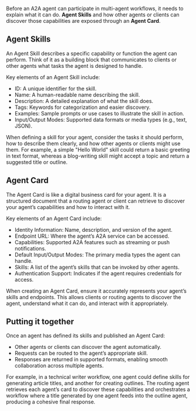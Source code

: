Before an A2A agent can participate in multi-agent workflows, it needs to explain what it can do. **Agent Skills** and how other agents or clients can discover those capabilities are exposed through an **Agent Card**.

## Agent Skills

An Agent Skill describes a specific capability or function the agent can perform. Think of it as a building block that communicates to clients or other agents what tasks the agent is designed to handle.

Key elements of an Agent Skill include:
- ID: A unique identifier for the skill.
- Name: A human-readable name describing the skill.
- Description: A detailed explanation of what the skill does.
- Tags: Keywords for categorization and easier discovery.
- Examples: Sample prompts or use cases to illustrate the skill in action.
- Input/Output Modes: Supported data formats or media types (e.g., text, JSON).

When defining a skill for your agent, consider the tasks it should perform, how to describe them clearly, and how other agents or clients might use them. For example, a simple "Hello World" skill could return a basic greeting in text format, whereas a blog-writing skill might accept a topic and return a suggested title or outline.

## Agent Card

The Agent Card is like a digital business card for your agent. It is a structured document that a routing agent or client can retrieve to discover your agent’s capabilities and how to interact with it.

Key elements of an Agent Card include:
- Identity Information: Name, description, and version of the agent.
- Endpoint URL: Where the agent’s A2A service can be accessed.
- Capabilities: Supported A2A features such as streaming or push notifications.
- Default Input/Output Modes: The primary media types the agent can handle.
- Skills: A list of the agent’s skills that can be invoked by other agents.
- Authentication Support: Indicates if the agent requires credentials for access.

When creating an Agent Card, ensure it accurately represents your agent’s skills and endpoints. This allows clients or routing agents to discover the agent, understand what it can do, and interact with it appropriately.

## Putting it together

Once an agent has defined its skills and published an Agent Card:
- Other agents or clients can discover the agent automatically.
- Requests can be routed to the agent’s appropriate skill.
- Responses are returned in supported formats, enabling smooth collaboration across multiple agents.

For example, in a technical writer workflow, one agent could define skills for generating article titles, and another for creating outlines. The routing agent retrieves each agent’s card to discover these capabilities and orchestrates a workflow where a title generated by one agent feeds into the outline agent, producing a cohesive final response.